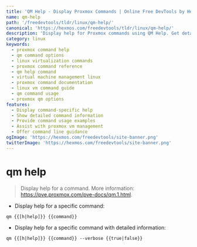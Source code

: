 ```yaml
---
title: 'QM Help - Display Proxmox Commands | Online Free DevTools by Hexmos'
name: qm-help
path: '/freedevtools/tldr/linux/qm-help/'
canonical: 'https://hexmos.com/freedevtools/tldr/linux/qm-help/'
description: 'Display help for Proxmox commands using QM Help. Get detailed command information and usage examples for efficient VM management. Free online tool, no registration required.'
category: linux
keywords:
  - proxmox command help
  - qm command options
  - linux virtualization commands
  - proxmox command reference
  - qm help command
  - virtual machine management linux
  - proxmox command documentation
  - linux vm command guide
  - qm command usage
  - proxmox qm options
features:
  - Display command-specific help
  - Show detailed command information
  - Provide command usage examples
  - Assist with proxmox vm management
  - Offer command line guidance
ogImage: 'https://hexmos.com/freedevtools/site-banner.png'
twitterImage: 'https://hexmos.com/freedevtools/site-banner.png'
---
```


# qm help

> Display help for a command.
> More information: <https://pve.proxmox.com/pve-docs/qm.1.html>.

- Display help for a specific command:

`qm {{[h|help]}} {{command}}`

- Display help for a specific command with detailed information:

`qm {{[h|help]}} {{command}} --verbose {{true|false}}`
